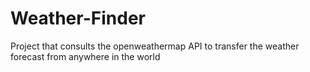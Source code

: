 # Weather-Finder
Project that consults the openweathermap API to transfer the weather forecast from anywhere in the world
